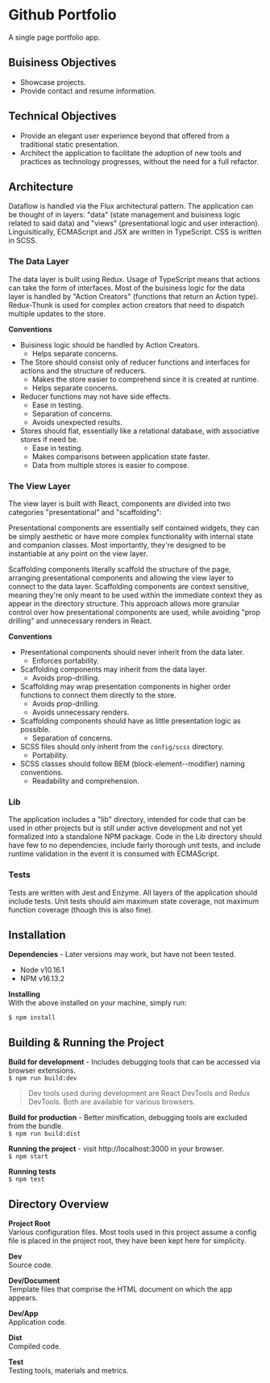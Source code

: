 # Github Portfolio

A single page portfolio app.

## Buisiness Objectives
* Showcase projects.
* Provide contact and resume information.

## Technical Objectives
* Provide an elegant user experience beyond that offered from a traditional
static presentation.
* Architect the application to facilitate the adoption of new tools and
practices as technology progresses, without the need for a full refactor.

## Architecture
Dataflow is handled via the Flux architectural pattern.  The application can be
thought of in layers: "data" (state management and buisiness logic related
to said data) and "views" (presentational logic and user interaction).
Linguisitically, ECMAScript and JSX are written in TypeScript.  CSS is written
in SCSS.

### The Data Layer  
The data layer is built using Redux.  Usage of TypeScript means that actions can
take the form of interfaces.  Most of the buisiness logic for the data layer is
handled by "Action Creators" (functions that return an Action type).
Redux-Thunk is used for complex action creators that need to dispatch multiple
updates to the store.

**Conventions**  
* Buisiness logic should be handled by Action Creators.
  * Helps separate concerns.
* The Store should consist only of reducer functions and interfaces for actions
and the structure of reducers.
  * Makes the store easier to comprehend since it is created at runtime.
  * Helps separate concerns.
* Reducer functions may not have side effects.
  * Ease in testing.
  * Separation of concerns.
  * Avoids unexpected results.
* Stores should flat, essentially like a relational database, with associative
stores if need be.
  * Ease in testing.
  * Makes comparisons between application state faster.
  * Data from multiple stores is easier to compose.

### The View Layer  
The view layer is built with React, components are divided into two
categories "presentational" and "scaffolding":

Presentational components are essentially self contained widgets, they can be
simply aesthetic or have more complex functionality with internal state and companion classes.  Most importantly, they're designed to be instantiable at any
point on the view layer.

Scaffolding components literally scaffold the structure of the page, arranging
presentational components and allowing the view layer to connect to the data
layer. Scaffolding components are context sensitive, meaning they're only meant
to be used within the immediate context they as appear in the directory
structure.  This approach allows more granular control over how presentational
components are used, while avoiding "prop drilling" and unnecessary renders in
React.

**Conventions**
* Presentational components should never inherit from the data later.
  * Enforces portability.
* Scaffolding components may inherit from the data layer. 
  * Avoids prop-drilling.
* Scaffolding may wrap presentation components in higher order functions to
connect them directly to the store.
  * Avoids prop-drilling.
  * Avoids unnecessary renders.
* Scaffolding components should have as little presentation logic as possible.
  * Separation of concerns.
* SCSS files should only inherit from the `config/scss` directory.
  * Portability.
* SCSS classes should follow BEM (block-element--modifier) naming conventions.
  * Readability and comprehension.

### Lib
The application includes a "lib" directory, intended for code that can be
used in other projects but is still under active development and not yet
formalized into a standalone NPM package.  Code in the Lib directory should have
few to no dependencies, include fairly thorough unit tests, and include runtime validation in the event it is consumed with ECMAScript.

### Tests
Tests are written with Jest and Enzyme.  All layers of the application should
include tests.  Unit tests should aim maximum state coverage, not maximum
function coverage (though this is also fine).


## Installation

**Dependencies** - Later versions may work, but have not been tested.
* Node v10.16.1
* NPM v16.13.2

**Installing**  
With the above installed on your machine, simply run:
```
$ npm install
```

## Building & Running the Project

**Build for development** - Includes debugging tools that can be accessed via
browser extensions.  
```$ npm run build:dev```

> Dev tools used during development are React DevTools and Redux DevTools.  Both
are available for various browsers.

**Build for production** - Better minification, debugging tools are excluded
from the bundle.  
```$ npm run build:dist```

**Running the project** - visit http://localhost:3000 in your browser.  
```$ npm start```

**Running tests**  
```$ npm test```

## Directory Overview

**Project Root**  
Various configuration files.  Most tools used in this project assume a config
file is placed in the project root, they have been kept here for simplicity.

**Dev**  
Source code.

**Dev/Document**  
Template files that comprise the HTML document on which the app appears.

**Dev/App**  
Application code.

**Dist**  
Compiled code.

**Test**  
Testing tools, materials and metrics.